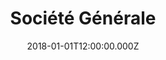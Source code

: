 ---
title: "Société Générale"
year: "2019"
excerpt: "Support et développement du front web en React.js pour la gestion de documents à destination des différents métiers juridique de la banque."
skills:
  - React
  - Ansible
  - Java
  - Docker
  - Openshift
date: "2018-01-01T12:00:00.000Z"
---